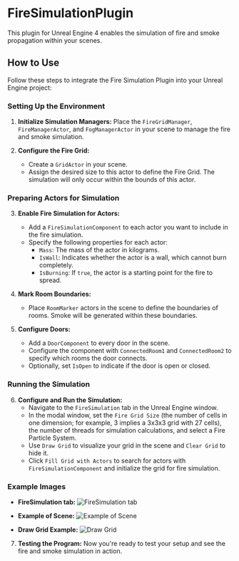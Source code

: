 # FireSimulationPlugin

This plugin for Unreal Engine 4 enables the simulation of fire and smoke propagation within your scenes.

## How to Use

Follow these steps to integrate the Fire Simulation Plugin into your Unreal Engine project:

### Setting Up the Environment

1. **Initialize Simulation Managers:** Place the `FireGridManager`, `FireManagerActor`, and `FogManagerActor` in your scene to manage the fire and smoke simulation.
   
2. **Configure the Fire Grid:**
   - Create a `GridActor` in your scene.
   - Assign the desired size to this actor to define the Fire Grid. The simulation will only occur within the bounds of this actor.

### Preparing Actors for Simulation

3. **Enable Fire Simulation for Actors:**
   - Add a `FireSimulationComponent` to each actor you want to include in the fire simulation.
   - Specify the following properties for each actor:
     - `Mass`: The mass of the actor in kilograms.
     - `IsWall`: Indicates whether the actor is a wall, which cannot burn completely.
     - `IsBurning`: If `true`, the actor is a starting point for the fire to spread.

4. **Mark Room Boundaries:**
   - Place `RoomMarker` actors in the scene to define the boundaries of rooms. Smoke will be generated within these boundaries.

5. **Configure Doors:**
   - Add a `DoorComponent` to every door in the scene.
   - Configure the component with `ConnectedRoom1` and `ConnectedRoom2` to specify which rooms the door connects.
   - Optionally, set `IsOpen` to indicate if the door is open or closed.

### Running the Simulation

6. **Configure and Run the Simulation:**
   - Navigate to the `FireSimulation` tab in the Unreal Engine window.
   - In the modal window, set the `Fire Grid Size` (the number of cells in one dimension; for example, 3 implies a 3x3x3 grid with 27 cells), the number of threads for simulation calculations, and select a Fire Particle System.
   - Use `Draw Grid` to visualize your grid in the scene and `Clear Grid` to hide it.
   - Click `Fill Grid with Actors` to search for actors with `FireSimulationComponent` and initialize the grid for fire simulation.

### Example Images

- **FireSimulation tab:**
  ![FireSimulation tab](https://github.com/XcenaX/FireSimulationPlugin/assets/40425017/a84d17e1-06b8-4e0d-a5d1-bf8a41e97420)

- **Example of Scene:**
  ![Example of Scene](https://github.com/XcenaX/FireSimulationPlugin/assets/40425017/e6a49cdf-c6b0-4633-aec6-19c7f9ebd0f2)

- **Draw Grid Example:**
  ![Draw Grid](https://github.com/XcenaX/FireSimulationPlugin/assets/40425017/b4b00d21-40c7-4790-af71-35aa599f64bc)

7. **Testing the Program:**
   Now you're ready to test your setup and see the fire and smoke simulation in action.
